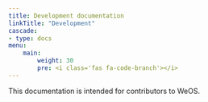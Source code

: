 ```yaml
---
title: Development documentation
linkTitle: "Development"
cascade:
- type: docs
menu:
    main:
        weight: 30
        pre: <i class='fas fa-code-branch'></i>
---
```


This documentation is intended for contributors to WeOS.
